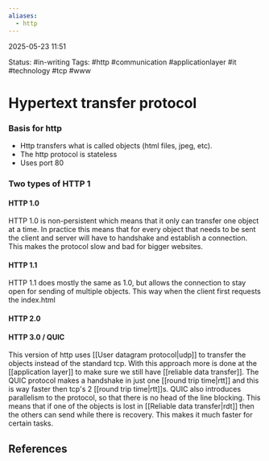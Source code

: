 ```yaml
---
aliases:
  - http
---
```


2025-05-23 11:51

Status: #in-writing 
Tags: #http #communication #applicationlayer #it #technology #tcp #www

# Hypertext transfer protocol

### Basis for http
- Http transfers what is called objects (html files, jpeg, etc).
- The http protocol is stateless
- Uses port 80

### Two types of HTTP 1
#### HTTP 1.0
HTTP 1.0 is non-persistent which means that it only can transfer one object at a time. In practice this means that for every object that needs to be sent the client and server will have to handshake and establish a connection. This makes the protocol slow and bad for bigger websites. 

#### HTTP 1.1
HTTP 1.1 does mostly the same as 1.0, but allows the connection to stay open for sending of multiple objects. This way when the client first requests the index.html 

#### HTTP 2.0
#### HTTP 3.0 / QUIC
This version of http uses [[User datagram protocol|udp]] to transfer the objects instead of the standard tcp. With this approach more is done at the [[application layer]] to make sure we still have [[reliable data transfer]]. The QUIC protocol makes a handshake in just one [[round trip time|rtt]] and this is way faster then tcp's 2 [[round trip time|rtt]]s. QUIC also introduces parallelism to the protocol, so that there is no head of the line blocking. This means that if one of the objects is lost in [[Reliable data transfer|rdt]] then the others can send while there is recovery. This makes it much faster for certain tasks.


## References